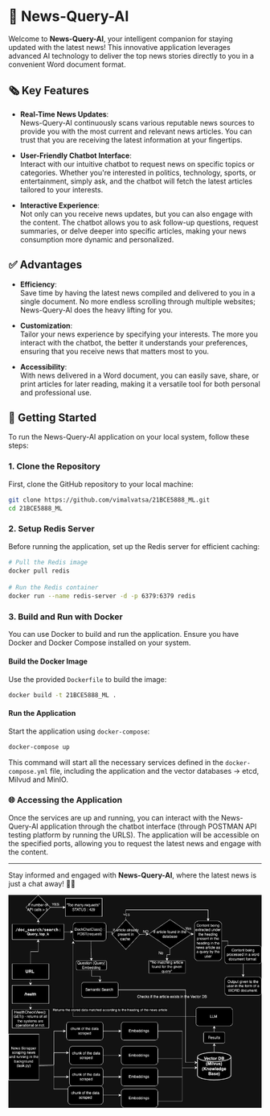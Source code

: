 # 🌟 News-Query-AI

Welcome to **News-Query-AI**, your intelligent companion for staying updated with the latest news! This innovative application leverages advanced AI technology to deliver the top news stories directly to you in a convenient Word document format. 

## 🗞️ Key Features

- **Real-Time News Updates**:  
  News-Query-AI continuously scans various reputable news sources to provide you with the most current and relevant news articles. You can trust that you are receiving the latest information at your fingertips.

- **User-Friendly Chatbot Interface**:  
  Interact with our intuitive chatbot to request news on specific topics or categories. Whether you're interested in politics, technology, sports, or entertainment, simply ask, and the chatbot will fetch the latest articles tailored to your interests.

- **Interactive Experience**:  
  Not only can you receive news updates, but you can also engage with the content. The chatbot allows you to ask follow-up questions, request summaries, or delve deeper into specific articles, making your news consumption more dynamic and personalized.

## ✅ Advantages

- **Efficiency**:  
  Save time by having the latest news compiled and delivered to you in a single document. No more endless scrolling through multiple websites; News-Query-AI does the heavy lifting for you.

- **Customization**:  
  Tailor your news experience by specifying your interests. The more you interact with the chatbot, the better it understands your preferences, ensuring that you receive news that matters most to you.

- **Accessibility**:  
  With news delivered in a Word document, you can easily save, share, or print articles for later reading, making it a versatile tool for both personal and professional use.

## 🚀 Getting Started

To run the News-Query-AI application on your local system, follow these steps:

### 1. Clone the Repository

First, clone the GitHub repository to your local machine:

```bash
git clone https://github.com/vimalvatsa/21BCE5888_ML.git
cd 21BCE5888_ML
```

### 2. Setup Redis Server

Before running the application, set up the Redis server for efficient caching:

```bash
# Pull the Redis image
docker pull redis

# Run the Redis container
docker run --name redis-server -d -p 6379:6379 redis
```

### 3. Build and Run with Docker

You can use Docker to build and run the application. Ensure you have Docker and Docker Compose installed on your system.

#### Build the Docker Image

Use the provided `Dockerfile` to build the image:

```bash
docker build -t 21BCE5888_ML .
```

#### Run the Application

Start the application using `docker-compose`:

```bash
docker-compose up
```

This command will start all the necessary services defined in the `docker-compose.yml` file, including the application and the vector databases -> etcd, Milvud and MinIO.

### 🌐 Accessing the Application

Once the services are up and running, you can interact with the News-Query-AI application through the chatbot interface (through POSTMAN API testing platform by running the URLS). The application will be accessible on the specified ports, allowing you to request the latest news and engage with the content.

---

Stay informed and engaged with **News-Query-AI**, where the latest news is just a chat away! 📰✨

![News AI](NEWS-AI.jpg)
